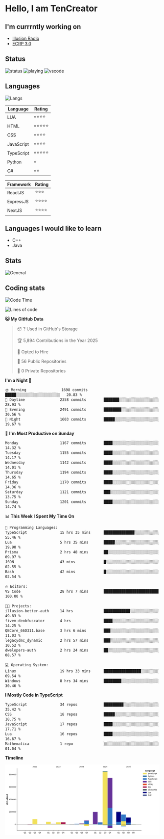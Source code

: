 # Hello, I am TenCreator

## I'm currrntly working on
- [Illusion Radio](https://illusionradio.co.uk/)
- [ECRP 3.0](http://github.com/Emerald-Coast-Roleplay/)

## Status
![status](https://api.statusbadges.me/badge/status/518334475038359555?simple=true&style=for-the-badge)
![playing](https://api.statusbadges.me/badge/playing/518334475038359555?style=for-the-badge)
![vscode](https://api.statusbadges.me/badge/vscode/518334475038359555?style=for-the-badge)

## Languages
![Langs](https://github-readme-stats.vercel.app/api/top-langs/?username=tencreator&layout=compact&theme=radical)


|Language|Rating|
|--------|------|
|LUA|⭐️⭐️⭐️⭐️|
|HTML|⭐️⭐️⭐️⭐️⭐️|
|CSS|⭐️⭐️⭐️⭐️|
|JavaScript|⭐️⭐️⭐️⭐️|
|TypeScript|⭐️⭐️⭐️⭐️⭐️|
|Python|⭐️|
|C#|⭐️⭐️ |

|Framework|Rating|
|--------|------|
|ReactJS|⭐️⭐️⭐|
|ExpressJS|⭐️⭐️⭐️⭐️|
|NextJS|⭐️⭐️⭐⭐️|

## Languages I would like to learn
- C++
- Java

## Stats
![General](https://github-readme-stats.vercel.app/api?username=tencreator&show_icons=true&theme=radical)

## Coding stats

<!--START_SECTION:waka-->
![Code Time](http://img.shields.io/badge/Code%20Time-742%20hrs%2017%20mins-blue)

![Lines of code](https://img.shields.io/badge/From%20Hello%20World%20I%27ve%20Written-2.6%20million%20lines%20of%20code-blue)

**🐱 My GitHub Data** 

> 📦 ? Used in GitHub's Storage 
 > 
> 🏆 5,894 Contributions in the Year 2025
 > 
> 💼 Opted to Hire
 > 
> 📜 56 Public Repositories 
 > 
> 🔑 0 Private Repositories 
 > 
**I'm a Night 🦉** 

```text
🌞 Morning                1698 commits        █████░░░░░░░░░░░░░░░░░░░░   20.83 % 
🌆 Daytime                2358 commits        ███████░░░░░░░░░░░░░░░░░░   28.93 % 
🌃 Evening                2491 commits        ████████░░░░░░░░░░░░░░░░░   30.56 % 
🌙 Night                  1603 commits        █████░░░░░░░░░░░░░░░░░░░░   19.67 % 
```
📅 **I'm Most Productive on Sunday** 

```text
Monday                   1167 commits        ████░░░░░░░░░░░░░░░░░░░░░   14.32 % 
Tuesday                  1155 commits        ████░░░░░░░░░░░░░░░░░░░░░   14.17 % 
Wednesday                1142 commits        ████░░░░░░░░░░░░░░░░░░░░░   14.01 % 
Thursday                 1194 commits        ████░░░░░░░░░░░░░░░░░░░░░   14.65 % 
Friday                   1170 commits        ████░░░░░░░░░░░░░░░░░░░░░   14.36 % 
Saturday                 1121 commits        ███░░░░░░░░░░░░░░░░░░░░░░   13.75 % 
Sunday                   1201 commits        ████░░░░░░░░░░░░░░░░░░░░░   14.74 % 
```


📊 **This Week I Spent My Time On** 

```text
💬 Programming Languages: 
TypeScript               15 hrs 35 mins      ██████████████░░░░░░░░░░░   55.46 % 
Lua                      5 hrs 35 mins       █████░░░░░░░░░░░░░░░░░░░░   19.90 % 
Prisma                   2 hrs 48 mins       ██░░░░░░░░░░░░░░░░░░░░░░░   09.97 % 
JSON                     43 mins             █░░░░░░░░░░░░░░░░░░░░░░░░   02.55 % 
Bash                     42 mins             █░░░░░░░░░░░░░░░░░░░░░░░░   02.54 % 

🔥 Editors: 
VS Code                  28 hrs 7 mins       █████████████████████████   100.00 % 

🐱‍💻 Projects: 
illusion-better-auth     14 hrs              ████████████░░░░░░░░░░░░░   49.83 % 
fivem-deobfuscator       4 hrs               ████░░░░░░░░░░░░░░░░░░░░░   14.25 % 
QBCore_66D311.base       3 hrs 6 mins        ███░░░░░░░░░░░░░░░░░░░░░░   11.03 % 
legacydmc_dynamic        2 hrs 57 mins       ███░░░░░░░░░░░░░░░░░░░░░░   10.52 % 
dwelopers-auth           2 hrs 24 mins       ██░░░░░░░░░░░░░░░░░░░░░░░   08.57 % 

💻 Operating System: 
Linux                    19 hrs 33 mins      █████████████████░░░░░░░░   69.54 % 
Windows                  8 hrs 34 mins       ████████░░░░░░░░░░░░░░░░░   30.46 % 
```

**I Mostly Code in TypeScript** 

```text
TypeScript               34 repos            █████████░░░░░░░░░░░░░░░░   35.42 % 
CSS                      18 repos            █████░░░░░░░░░░░░░░░░░░░░   18.75 % 
JavaScript               17 repos            ████░░░░░░░░░░░░░░░░░░░░░   17.71 % 
Lua                      16 repos            ████░░░░░░░░░░░░░░░░░░░░░   16.67 % 
Mathematica              1 repo              ░░░░░░░░░░░░░░░░░░░░░░░░░   01.04 % 
```



**Timeline**

![Lines of Code chart](https://raw.githubusercontent.com/tencreator/tencreator/main/assets/bar_graph.png)


<!--END_SECTION:waka-->
